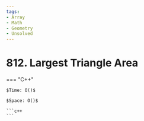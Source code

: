 ```yaml
---
tags:
- Array
- Math
- Geometry
- Unsolved
---
```



# 812. Largest Triangle Area

=== "C++"

    $Time: O()$

    $Space: O()$

    ```c++
    ```